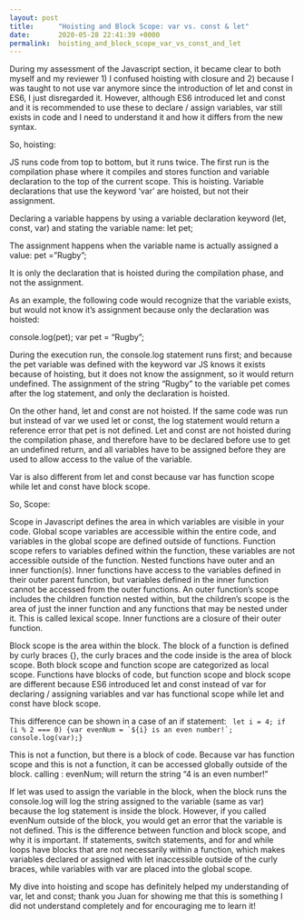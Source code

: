 ```yaml
---
layout: post
title:      "Hoisting and Block Scope: var vs. const & let"
date:       2020-05-28 22:41:39 +0000
permalink:  hoisting_and_block_scope_var_vs_const_and_let
---
```



During my assessment of the Javascript section, it became clear to both myself and my reviewer 1) I confused hoisting with closure and 2) because I was taught to not use var anymore since the introduction of let and const in ES6, I just disregarded it.  However, although ES6 introduced let and const and it is recommended to use these to declare / assign variables, var still exists in code and I need to understand it and how it differs from the new syntax.

So, hoisting:

JS runs code from top to bottom, but it runs twice.  The first run is the compilation phase where it compiles and stores function and variable declaration to the top of the current scope. This is hoisting.  Variable declarations that use the keyword ‘var’ are hoisted, but not their assignment.

Declaring a variable happens by using a variable declaration keyword (let, const, var) and stating the variable name:
let pet;

The assignment happens when the variable name is actually assigned a value:
pet =”Rugby”;

It is only the declaration that is hoisted during the compilation phase, and not the assignment. 

As an example, the following code would recognize that the variable exists, but would not know it’s assignment because only the declaration was hoisted:

console.log(pet);
var pet = “Rugby”;

During the execution run, the console.log statement runs first; and because the pet variable was defined with the keyword var JS knows it exists because of hoisting, but it does not know the assignment, so it would return undefined.  The assignment of the string “Rugby” to the variable pet comes after the log statement, and only the declaration is hoisted.  

On the other hand, let and const are not hoisted. If the same code was run but instead of var we used let or const, the log statement would return a reference error that pet is not defined.  Let and const are not hoisted during the compilation phase, and therefore have to be declared before use to get an undefined return, and all variables have to be assigned before they are used to allow access to the value of the variable.

Var is also different from let and const because var has function scope while let and const have block scope. 

So, Scope:

Scope in Javascript defines the area in which variables are visible in your code.  Global scope variables are accessible within the entire code, and variables in the global scope are defined outside of functions.  Function scope refers to variables defined within the function, these variables are not accessible outside of the function.  Nested functions have outer and an inner function(s).  Inner functions have access to the variables defined in their outer parent function, but variables defined in the inner function cannot be accessed from the outer functions.  An outer function’s scope includes the children function nested within, but the children’s scope is the area of just the inner function and any functions that may be nested under it.  This is called lexical scope.  Inner functions are a closure of their outer function.

Block scope is the area within the block.  The block of a function is defined by curly braces {}, the curly braces and the code inside is the area of block scope.  Both block scope and function scope are categorized as local scope.  Functions have blocks of code, but function scope and block scope are different because ES6 introduced let and const instead of var for declaring / assigning variables and var has functional scope while let and const have block scope.

This difference can be shown in a case of an if statement:
``` let i = 4; if (i % 2 === 0) {var evenNum = `${i} is an even number!`; console.log(var);}```

This is not a function, but there is a block of code.  Because var has function scope and this is not a function, it can be accessed globally outside of the block.
calling :
evenNum; 
will return the string “4 is an even number!”

If let was used to assign the variable in the block, when the block runs the console.log will log the string assigned to the variable (same as var) because the log statement is inside the block.   However, if you called evenNum outside of the block, you would get an error that the variable is not defined.  This is the difference between function and block scope, and why it is important.  If statements, switch statements, and for and while loops have blocks that are not necessarily within a function, which makes variables declared or assigned with let inaccessible outside of the curly braces, while variables with var are placed into the global scope. 


My dive into hoisting and scope has definitely helped my understanding of var, let and const; thank you Juan for showing me that this is something I did not understand completely and for encouraging me to learn it!




